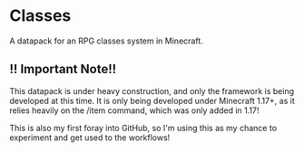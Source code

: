 # Classes
A datapack for an RPG classes system in Minecraft.

## !! Important Note!!
This datapack is under heavy construction, and only the framework is being developed at this time. It is only being developed under Minecraft 1.17+, as it relies heavily on the /item command, which was only added in 1.17!

This is also my first foray into GitHub, so I'm using this as my chance to experiment and get used to the workflows!

